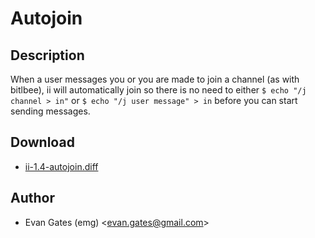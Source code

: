 Autojoin
========

Description
-----------

When a user messages you or you are made to join a channel (as with bitlbee),
ii will automatically join so there is no need to either `$ echo "/j channel > in"`
or `$ echo "/j user message" > in`
before you can start sending messages.

Download
--------

* [ii-1.4-autojoin.diff](ii-1.4-autojoin.diff)

Author
------

* Evan Gates (emg) <[evan.gates@gmail.com](mailto:evan.gates@gmail.com)>
